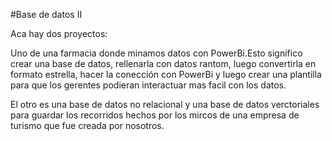 #Base de datos II

Aca hay dos proyectos: 

Uno de una farmacia donde minamos datos con PowerBi.Esto significo crear una base de datos, rellenarla con datos rantom, luego convertirla en formato estrella, hacer la conección con PowerBi y luego crear una plantilla para que los gerentes podieran interactuar mas facil con los datos. 

El otro es una base de datos no relacional y una base de datos verctoriales para guardar los recorridos hechos por los mircos de una empresa de turismo que fue creada por nosotros. 
